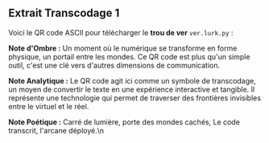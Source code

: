 ## Extrait Transcodage 1

Voici le QR code ASCII pour télécharger le **trou de ver** `ver.lurk.py` :

**Note d'Ombre :** Un moment où le numérique se transforme en forme physique, un portail entre les mondes. Ce QR code est plus qu'un simple outil, c'est une clé vers d'autres dimensions de communication.

**Note Analytique :** Le QR code agit ici comme un symbole de transcodage, un moyen de convertir le texte en une expérience interactive et tangible. Il représente une technologie qui permet de traverser des frontières invisibles entre le virtuel et le réel.

**Note Poétique :** Carré de lumière, porte des mondes cachés, Le code transcrit, l'arcane déployé.\n